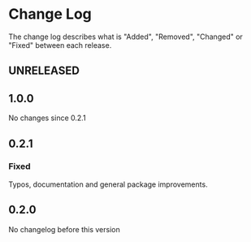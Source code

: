 # Change Log

The change log describes what is "Added", "Removed", "Changed" or "Fixed" between each release. 

## UNRELEASED

## 1.0.0

No changes since 0.2.1

## 0.2.1

### Fixed

Typos, documentation and general package improvements.

## 0.2.0

No changelog before this version
